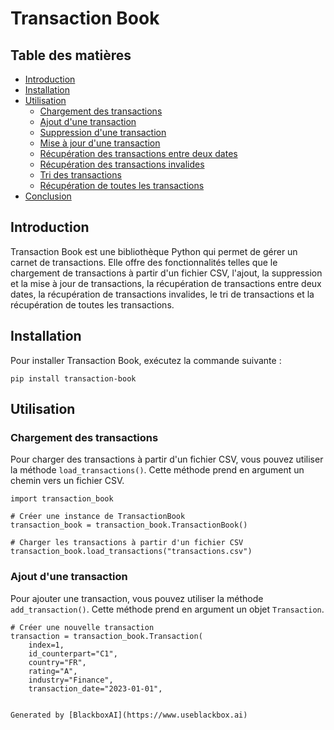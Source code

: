  # Transaction Book

## Table des matières

- [Introduction](#introduction)
- [Installation](#installation)
- [Utilisation](#utilisation)
    - [Chargement des transactions](#chargement-des-transactions)
    - [Ajout d'une transaction](#ajout-d'une-transaction)
    - [Suppression d'une transaction](#suppression-d'une-transaction)
    - [Mise à jour d'une transaction](#mise-à-jour-d'une-transaction)
    - [Récupération des transactions entre deux dates](#récupération-des-transactions-entre-deux-dates)
    - [Récupération des transactions invalides](#récupération-des-transactions-invalides)
    - [Tri des transactions](#tri-des-transactions)
    - [Récupération de toutes les transactions](#récupération-de-toutes-les-transactions)
- [Conclusion](#conclusion)

## Introduction

Transaction Book est une bibliothèque Python qui permet de gérer un carnet de transactions. Elle offre des fonctionnalités telles que le chargement de transactions à partir d'un fichier CSV, l'ajout, la suppression et la mise à jour de transactions, la récupération de transactions entre deux dates, la récupération de transactions invalides, le tri de transactions et la récupération de toutes les transactions.

## Installation

Pour installer Transaction Book, exécutez la commande suivante :

```
pip install transaction-book
```

## Utilisation

### Chargement des transactions

Pour charger des transactions à partir d'un fichier CSV, vous pouvez utiliser la méthode `load_transactions()`. Cette méthode prend en argument un chemin vers un fichier CSV.

```
import transaction_book

# Créer une instance de TransactionBook
transaction_book = transaction_book.TransactionBook()

# Charger les transactions à partir d'un fichier CSV
transaction_book.load_transactions("transactions.csv")
```

### Ajout d'une transaction

Pour ajouter une transaction, vous pouvez utiliser la méthode `add_transaction()`. Cette méthode prend en argument un objet `Transaction`.

```
# Créer une nouvelle transaction
transaction = transaction_book.Transaction(
    index=1,
    id_counterpart="C1",
    country="FR",
    rating="A",
    industry="Finance",
    transaction_date="2023-01-01",
    

Generated by [BlackboxAI](https://www.useblackbox.ai)